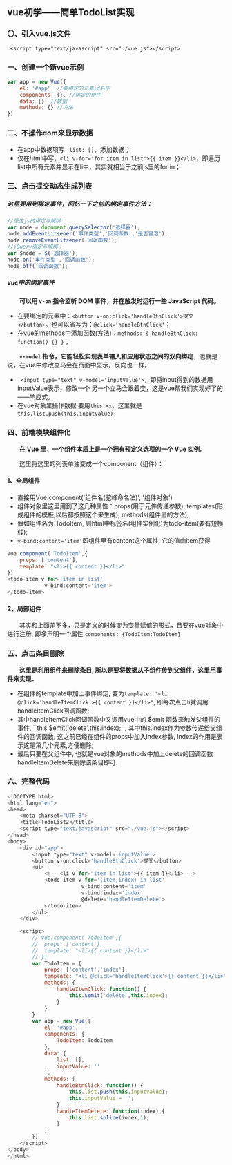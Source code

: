 ## vue初学——简单TodoList实现

### 〇、引入vue.js文件

`` <script type="text/javascript" src="./vue.js"></script>``

### 一、创建一个新vue示例

```javascript
var app = new Vue({
    el: '#app', //要绑定的元素id名字
    components: {}, //绑定的组件
    data: {}, //数据
    methods: {} //方法
})
```

### 二、不操作dom来显示数据

+ 在app中数据项写 `` list: []``，添加数据；
+ 仅在html中写，``<li v-for="for item in list">{{ item }}</li>``，即遍历list中所有元素并显示在li中，其实就相当于之前js里的for in；

### 三、点击提交动态生成列表

##### 这里要用到绑定事件，回忆一下之前的绑定事件方法：

```javascript
//原生js的绑定与解绑：
var node = document.querySelector('选择器');
node.addEventLitsener('事件类型','回调函数','是否冒泡');
node.removeEventLitsener('回调函数');
//jQuery绑定与解绑：
var $node = $('选择器');
node.on('事件类型','回调函数');
node.off('回调函数');
```

##### vue中的绑定事件

　　**可以用 `v-on` 指令监听 DOM 事件，并在触发时运行一些 JavaScript 代码。**

+ 在要绑定的元素中：``<button v-on:click='handleBtnClick'>提交</button>``。也可以省写为：``@click='handleBtnClick'``；
+ 在vue的methods中添加函数(方法)：``methods: {
  				handleBtnClick: function() {}
  			}``；

　　**`v-model` 指令，它能轻松实现表单输入和应用状态之间的双向绑定**，也就是说，在vue中修改立马会在页面中显示，反向也一样。

+ `` <input type="text" v-model='inputValue'>``，即将input得到的数据用inputValue表示，修改一个 另一个立马会跟着变，这是vue帮我们实现好了的——响应式。
+ 在vue对象里操作数据 要用``this.xx``，这里就是``this.list.push(this.inputValue);``

### 四、前端模块组件化

　　**在 Vue 里，一个组件本质上是一个拥有预定义选项的一个 Vue 实例。**

　　这里将这里的列表单独变成一个component（组件）：

#### 1、全局组件

+ 直接用Vue.component('组件名(驼峰命名法)', '组件对象')
+ 组件对象里这里用到了这几种属性：props(用于元件传递参数), templates(形成组件的模板,以后都按照这个来生成), methods(组件里的方法);
+ 假如组件名为 TodoItem, 则html中标签名(组件实例化)为todo-item(要有短横线);
+ ``v-bind:content='item'``即组件里有content这个属性, 它的值由item获得

```javascript
Vue.component('TodoItem',{
    props: ['content'],
    template: "<li>{{ content }}</li>"
})
<todo-item v-for='item in list'
			v-bind:content='item'>
</todo-item>
```

#### 2、局部组件

　　其实和上面差不多，只是定义的时候变为变量赋值的形式，且要在vue对象中进行注册, 即多声明一个属性 ``components: {TodoItem:TodoItem}``

### 五、点击条目删除

　　**这里是利用组件来删除条目, 所以是要将数据从子组件传到父组件，这里用事件来实现．**

+ 在组件的template中加上事件绑定, 变为``template: "<li @click='handleItemClick'>{{ content }}</li>"``, 即每次点击li就调用handleItemClick回调函数;
+ 其中handleItemClick回调函数中又调用vue中的 $emit 函数来触发父组件的事件, ``this.$emit('delete',this.index);``, 其中this.index作为参数传递给父组件的回调函数, 这之前已经在组件的props中加入index参数, index的作用是表示这是第几个元素,方便删除;
+ 最后只要在父组件中, 也就是vue对象的methods中加上delete的回调函数handleItemDelete来删除该条目即可.

### 六、完整代码

```javascript
<!DOCTYPE html>
<html lang="en">
<head>
	<meta charset="UTF-8">
	<title>TodoList2</title>
	<script type="text/javascript" src="./vue.js"></script>
</head>
<body>
	<div id="app">
		<input type="text" v-model='inputValue'>
		<button v-on:click='handleBtnClick'>提交</button>
		<ul>
			<!-- <li v-for="item in list">{{ item }}</li> -->
			<todo-item v-for='(item,index) in list'
						v-bind:content='item'
						v-bind:index='index'
						@delete='handleItemDelete'>
			</todo-item>
		</ul>
	</div>
	
	<script>
		// Vue.component('TodoItem',{
		// 	props: ['content'],
		// 	template: "<li>{{ content }}</li>"
		// })
		var TodoItem = {
			props: ['content','index'],
			template: "<li @click='handleItemClick'>{{ content }}</li>",
			methods: {
				handleItemClick: function() {
					this.$emit('delete',this.index);
				}
			}
		}
		var app = new Vue({
			el: '#app',
			components: {
				TodoItem: TodoItem
			},
			data: {
				list: [],
				inputValue: ''
			},
			methods: {
				handleBtnClick: function() {
					this.list.push(this.inputValue);
					this.inputValue = '';
				},
				handleItemDelete: function(index) {
					this.list.splice(index,1);
				}
			}
		})
	</script>
</body>
</html>
```

